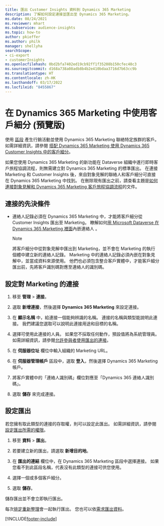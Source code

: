 ```yaml
---
title: 匯出 Customer Insights 資料到 Dynamics 365 Marketing
description: 了解如何設定連接並匯出至 Dynamics 365 Marketing。
ms.date: 08/24/2021
ms.reviewer: mhart
ms.subservice: audience-insights
ms.topic: how-to
author: pkieffer
ms.author: philk
manager: shellyha
searchScope:
- ci-export
- customerInsights
ms.openlocfilehash: 0bd2bfa7402ed19cb92ff1f35208b150cfec48c3
ms.sourcegitcommit: d168a738a08adb8b4b2e410bdaa3716d7b63cc9b
ms.translationtype: HT
ms.contentlocale: zh-HK
ms.lasthandoff: 03/17/2022
ms.locfileid: "8455867"
---
```

# <a name="use-segments-in-dynamics-365-marketing-preview"></a>在 Dynamics 365 Marketing 中使用客戶細分 (預覽版)



使用 [區段](segments.md) 產生行銷活動並使用 Dynamics 365 Marketing 聯絡特定族群的客戶。 如需詳細資訊，請參閱 [搭配 Dynamics 365 Marketing 使用 Dynamics 365 Customer Insights 中的客戶細分](/dynamics365/marketing/customer-insights-segments)。

如果您使用 Dynamics 365 Marketing 的新功能在 Dataverse 組織中進行即時客戶旅程協調流程，則無需建立對 Dynamics 365 Marketing 的標準匯出。 在連接 Marketing 和 Customer Insights 後，來自對象見解的聯絡人和客戶細分可直接在 Dynamics 365 Marketing 中找到。 在刪除現有匯出之前，請查看主題是[如何連接對象見解和 Dynamics 365 Marketing 客戶旅程協調流程](/dynamics365/marketing/real-time-marketing-ci-profile)的文件。

## <a name="prerequisite-for-a-connection"></a>連接的先決條件

- 連絡人記錄必須在 Dynamics 365 Marketing 中，才能將客戶細分從 Customer Insights 匯出至 Marketing。 瞭解如何[用 Microsoft Dataverse 在 Dynamics 365 Marketing 裡面](connect-dataverse-managed-lake.md)內嵌連絡人 。

  > [!NOTE]
  > 將客戶細分中從對象見解中匯出到 Marketing，並不會在 Marketing 的執行個體中建立新的連絡人記錄。 Marketing 中的連絡人記錄必須內嵌在對象見解中，並當成資料來源使用。 他們也必須包含整合客戶實體中，才能客戶細分匯出前，先將客戶識別碼對應至連絡人的識別碼。

## <a name="set-up-connection-to-marketing"></a>設定對 Marketing 的連接

1. 移至 **管理** > **連接**。

1. 選取 **新增連接**，然後選擇 **Dynamics 365 Marketing** 來設定連接。

1. 在 **顯示名稱** 中，給連接一個能夠辨識的名稱。 連接的名稱與類型能說明此連接。 我們建議您選取可以說明此連接用途和目標的名稱。

1. 選擇可使用此連接的人員。 如果您不採取任何動作，預設值將為系統管理員。 如需詳細資訊，請參閱[允許參與者使用匯出的連接](connections.md#allow-contributors-to-use-a-connection-for-exports)。

1. 在 **伺服器位址** 欄位中輸入組織的 Marketing URL。

1. 在 **伺服器管理帳戶** 區段中，選取 **登入**，然後選擇 Dynamics 365 Marketing 帳戶。

1. 將客戶實體中的「連絡人識別碼」欄位對應至「Dynamics 365 連絡人識別碼」。

1. 選取 **儲存** 來完成連接。 

## <a name="configure-an-export"></a>設定匯出

若您擁有取此類型的連接的存取權，則可以設定此匯出。 如需詳細資訊，請參閱[設定匯出所需的權限](export-destinations.md#set-up-a-new-export)。

1. 移至 **資料** > **匯出**。

1. 若要建立新的匯出，請選取 **新增目的地**。

1. 在 **匯出的連結** 欄位中，在 Dynamics 365 Marketing 區段中選擇連接。 如果您看不到此區段名稱，代表沒有此類型的連接可供您使用。

1. 選擇一個或多個客戶細分。

1. 選取 **儲存**。

儲存匯出並不會立即執行匯出。

每次[排定重新整理](system.md#schedule-tab)會一起執行匯出。 您也可以依[需求匯出資料](export-destinations.md#run-exports-on-demand)。 

[!INCLUDE[footer-include](../includes/footer-banner.md)]
